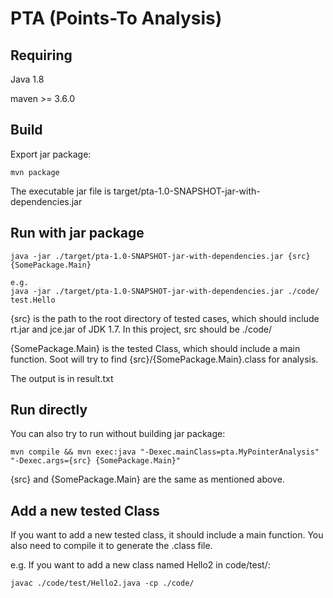 # PTA (Points-To Analysis)

## Requiring
Java 1.8

maven >= 3.6.0

## Build

Export jar package:

```
mvn package
```

The executable jar file is target/pta-1.0-SNAPSHOT-jar-with-dependencies.jar

## Run with jar package
```
java -jar ./target/pta-1.0-SNAPSHOT-jar-with-dependencies.jar {src} {SomePackage.Main}

e.g.
java -jar ./target/pta-1.0-SNAPSHOT-jar-with-dependencies.jar ./code/ test.Hello
```
{src} is the path to the root directory of tested cases, which should include rt.jar and jce.jar of JDK 1.7. In this project, src should be ./code/

{SomePackage.Main} is the tested Class, which should include a main function. Soot will try to find {src}/{SomePackage.Main}.class for analysis.

The output is in result.txt

## Run directly
You can also try to run without building jar package:

```
mvn compile && mvn exec:java "-Dexec.mainClass=pta.MyPointerAnalysis" "-Dexec.args={src} {SomePackage.Main}"
```
{src} and {SomePackage.Main} are the same as mentioned above.

## Add a new tested Class
If you want to add a new tested class, it should include a main function. You also need to compile it to generate the .class file.

e.g. If you want to add a new class named Hello2 in code/test/:
```
javac ./code/test/Hello2.java -cp ./code/
```